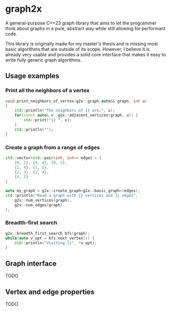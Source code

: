 # graph2x

A general-purpose C++23 graph library that aims to let the programmer think about graphs in a pure, abstract way while 
still allowing for performant code.

This library is originally made for my master's thesis and is missing most basic algorithms that are outside of its
scope. However, I believe it is already very usable and provides a solid core interface that makes it easy to write
fully generic graph algorithms.

## Usage examples

### Print all the neighbors of a vertex
```c++
void print_neighbors_of_vertex(g2x::graph auto&& graph, int u)
{
	std::println("The neighbors of {} are:", u);
	for(const auto& v: g2x::adjacent_vertices(graph, u)) {
		std::print("{} ", v);
	}
	std::println("");
}
```


### Create a graph from a range of edges
```c++
std::vector<std::pair<int, int>> edges = {
	{0, 2}, {0, 4},	{0, 5},
	{1, 4},	{1, 5},
	{2, 3},	{2, 4},
	{4, 5}
}

auto my_graph = g2x::create_graph<g2x::basic_graph>(edges);
std::println("Read a graph with {} vertices and {} edges",
	g2x::num_vertices(graph),
	g2x::num_edges(graph)
);
```

### Breadth-first search
```c++
g2x::breadth_first_search bfs(graph);
while(auto v_opt = bfs.next_vertex()) {
    std::println("Visiting {}", *v_opt);
}
```

## Graph interface

TODO

## Vertex and edge properties

TODO